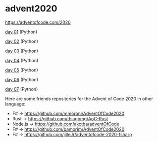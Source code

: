 # advent2020

https://adventofcode.com/2020

[day 01](https://github.com/gfnord/advent2020/tree/main/day01) (Python)

[day 02](https://github.com/gfnord/advent2020/tree/main/day02) (Python)

[day 03](https://github.com/gfnord/advent2020/tree/main/day03) (Python)

[day 04](https://github.com/gfnord/advent2020/tree/main/day04) (Python)

[day 05](https://github.com/gfnord/advent2020/tree/main/day05) (Python)

[day 06](https://github.com/gfnord/advent2020/tree/main/day06) (Python)

[day 07](https://github.com/gfnord/advent2020/tree/main/day07) (Python)

Here are some friends repositories for the Advent of Code 2020 in other language:

- F# -> https://github.com/mmoroni/AdventOfCode2020
- Rust -> https://github.com/thiagomg/AoC-Rust
- Node.js -> https://github.com/akctba/adventOfCode
- F# -> https://github.com/bamorim/AdventOfCode2020
- F# -> https://github.com/jilleJr/adventofcode-2020-fsharp
